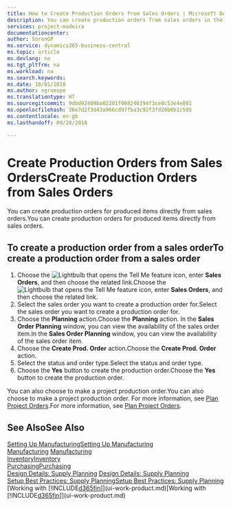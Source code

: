 ```yaml
---
title: How to Create Production Orders from Sales Orders | Microsoft Docs
description: You can create production orders from sales orders in the Sales & Marketing department.
services: project-madeira
documentationcenter: 
author: SorenGP
ms.service: dynamics365-business-central
ms.topic: article
ms.devlang: na
ms.tgt_pltfrm: na
ms.workload: na
ms.search.keywords: 
ms.date: 10/01/2018
ms.author: sgroespe
ms.translationtype: HT
ms.sourcegitcommit: 9dbd92409ba02281f008246194f3ce0c53e4e001
ms.openlocfilehash: 36e7d2f3d43a966cd97fba3c92f3fd20b6b1c585
ms.contentlocale: en-gb
ms.lasthandoff: 09/28/2018

---
```

# <a name="create-production-orders-from-sales-orders"></a><span data-ttu-id="cf3df-103">Create Production Orders from Sales Orders</span><span class="sxs-lookup"><span data-stu-id="cf3df-103">Create Production Orders from Sales Orders</span></span>
<span data-ttu-id="cf3df-104">You can create production orders for produced items directly from sales orders.</span><span class="sxs-lookup"><span data-stu-id="cf3df-104">You can create production orders for produced items directly from sales orders.</span></span>  

## <a name="to-create-a-production-order-from-a-sales-order"></a><span data-ttu-id="cf3df-105">To create a production order from a sales order</span><span class="sxs-lookup"><span data-stu-id="cf3df-105">To create a production order from a sales order</span></span>  

1.  <span data-ttu-id="cf3df-106">Choose the ![Lightbulb that opens the Tell Me feature](media/ui-search/search_small.png "Tell me what you want to do") icon, enter **Sales Orders**, and then choose the related link.</span><span class="sxs-lookup"><span data-stu-id="cf3df-106">Choose the ![Lightbulb that opens the Tell Me feature](media/ui-search/search_small.png "Tell me what you want to do") icon, enter **Sales Orders**, and then choose the related link.</span></span>  
2.  <span data-ttu-id="cf3df-107">Select the sales order you want to create a production order for.</span><span class="sxs-lookup"><span data-stu-id="cf3df-107">Select the sales order you want to create a production order for.</span></span>  
3.  <span data-ttu-id="cf3df-108">Choose the **Planning** action.</span><span class="sxs-lookup"><span data-stu-id="cf3df-108">Choose the **Planning** action.</span></span> <span data-ttu-id="cf3df-109">In the **Sales Order Planning** window, you can view the availability of the sales order item.</span><span class="sxs-lookup"><span data-stu-id="cf3df-109">In the **Sales Order Planning** window, you can view the availability of the sales order item.</span></span>  
4.  <span data-ttu-id="cf3df-110">Choose the **Create Prod. Order** action.</span><span class="sxs-lookup"><span data-stu-id="cf3df-110">Choose the **Create Prod. Order** action.</span></span>  
5.  <span data-ttu-id="cf3df-111">Select the status and order type.</span><span class="sxs-lookup"><span data-stu-id="cf3df-111">Select the status and order type.</span></span>  
6.  <span data-ttu-id="cf3df-112">Choose the **Yes** button to create the production order.</span><span class="sxs-lookup"><span data-stu-id="cf3df-112">Choose the **Yes** button to create the production order.</span></span>

<span data-ttu-id="cf3df-113">You can also choose to make a project production order.</span><span class="sxs-lookup"><span data-stu-id="cf3df-113">You can also choose to make a project production order.</span></span> <span data-ttu-id="cf3df-114">For more information, see [Plan Project Orders](production-how-to-plan-project-orders.md).</span><span class="sxs-lookup"><span data-stu-id="cf3df-114">For more information, see [Plan Project Orders](production-how-to-plan-project-orders.md).</span></span>   

## <a name="see-also"></a><span data-ttu-id="cf3df-115">See Also</span><span class="sxs-lookup"><span data-stu-id="cf3df-115">See Also</span></span>  
[<span data-ttu-id="cf3df-116">Setting Up Manufacturing</span><span class="sxs-lookup"><span data-stu-id="cf3df-116">Setting Up Manufacturing</span></span>](production-configure-production-processes.md)  
<span data-ttu-id="cf3df-117">[Manufacturing](production-manage-manufacturing.md)  </span><span class="sxs-lookup"><span data-stu-id="cf3df-117">[Manufacturing](production-manage-manufacturing.md)  </span></span>  
[<span data-ttu-id="cf3df-118">Inventory</span><span class="sxs-lookup"><span data-stu-id="cf3df-118">Inventory</span></span>](inventory-manage-inventory.md)  
[<span data-ttu-id="cf3df-119">Purchasing</span><span class="sxs-lookup"><span data-stu-id="cf3df-119">Purchasing</span></span>](purchasing-manage-purchasing.md)  
<span data-ttu-id="cf3df-120">[Design Details: Supply Planning](design-details-supply-planning.md) </span><span class="sxs-lookup"><span data-stu-id="cf3df-120">[Design Details: Supply Planning](design-details-supply-planning.md) </span></span>  
[<span data-ttu-id="cf3df-121">Setup Best Practices: Supply Planning</span><span class="sxs-lookup"><span data-stu-id="cf3df-121">Setup Best Practices: Supply Planning</span></span>](setup-best-practices-supply-planning.md)  
<span data-ttu-id="cf3df-122">[Working with [!INCLUDE[d365fin](includes/d365fin_md.md)]](ui-work-product.md)</span><span class="sxs-lookup"><span data-stu-id="cf3df-122">[Working with [!INCLUDE[d365fin](includes/d365fin_md.md)]](ui-work-product.md)</span></span>

